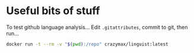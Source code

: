 # Useful bits of stuff

To test github language analysis... Edit `.gitattributes`, commit to git, then run...

```bash
docker run -t --rm -v "$(pwd):/repo" crazymax/linguist:latest
```
